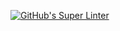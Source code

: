 [![GitHub's Super Linter](https://github.com/ICS20-Programming-StellaS/Unit4-01-HTML-GuessMyNumber/workflows/GitHub's%20Super%20Linter/badge.svg)](https://github.com/ICS20-Programming-StellaS/Unit4-01-HTML-GuessMyNumber/actions)